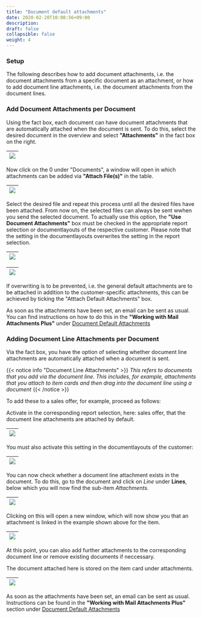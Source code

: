```yaml
---
title: "Document default attachments"
date: 2020-02-28T10:08:56+09:00
description: 
draft: false
collapsible: false
weight: 4
---
```

### Setup

The following describes how to add document attachments, i.e. the document attachments from a specific document as an attachment, or how to add document line attachments, i.e. the document attachments from the document lines.

### Add Document Attachments per Document

Using the fact box, each document can have document attachments that are automatically attached when the document is sent. To do this, select the desired document in the overview and select **"Attachments"** in the fact box on the right.

|![](images/apps/attachmentoverattachde.PNG)
|-|

Now click on the 0 under "Documents", a window will open in which attachments can be added via **"Attach File(s)"** in the table.

|![](images/apps/mail-attachments-plus/de/attachmentdoc_DEU.png)
|-|

Select the desired file and repeat this process until all the desired files have been attached. From now on, the selected files can always be sent wwhen you send the selected document. To actually use this option, the **"Use Document Attachments"** box must be checked in the appropriate report selection or documentlayouts of the respective customer.
Please note that the setting in the documentlayouts overwrites the setting in the report selection.

|![](images/apps/mail-attachments-plus/de/compare_reportselection.png)
|-|

|![](images/apps/mail-attachments-plus/de/compare_documentlayouts.png)
|-|

If overwriting is to be prevented, i.e. the general default attachments are to be attached in addition to the customer-specific attachments, this can be achieved by ticking the "Atttach Default Attachments" box.

As soon as the attachments have been set, an email can be sent as usual. You can find instructions on how to do this in the **"Working with Mail Attachments Plus"** under [Document Default Attachments](en-us/apps/mail-attachments-plus/working-with-map/defaults-document/)

### Adding Document Line Attachments per Document

Via the fact box, you have the option of selecting whether document line attachments are automatically attached when a document is sent.

{{< notice info "Document Line Attachments" >}}
 _This refers to documents that you add via the document line. This includes, for example, attachments that you attach to item cards and then drag into the document line using a document_
{{< /notice >}}
<p></p>

To add these to a sales offer, for example, proceed as follows:

Activate in the corresponding report selection, here: sales offer, that the document line attachments are attached by default.

|![](images/apps/mail-attachments-plus/de/reportselection_belegzeilenanhänge.png)
|-|

You must also activate this setting in the documentlayouts of the customer:

|![](images/apps/mail-attachments-plus/de/documentlayouts_belegzeilenanhänge.png)
|-|

You can now check whether a document line attachment exists in the document. To do this, go to the document and click on *Line* under **Lines**, below which you will now find the sub-item *Attachments*.

|![](images/apps/mail-attachments-plus/de/beispiel_belegzeilenanhänge.png)
|-|

Clicking on this will open a new window, which will now show you that an attachment is linked in the example shown above for the item.

|![](images/apps/mail-attachments-plus/de/belegzeilenanhang.png)
|-|

At this point, you can also add further attachments to the corresponding document line or remove existing documents if neccessary.

The document attached here is stored on the item card under attachments.

|![](images/apps/mail-attachments-plus/de/artikelkarte_anhang.png)
|-|

As soon as the attachments have been set, an email can be sent as usual. Instructions can be found in the **"Working with Mail Attachments Plus"** section under [Document Default Attachments](en-us/apps/mail-attachments-plus/working-with-map/defaults-document/)